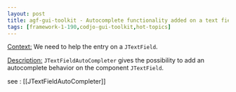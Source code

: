 ```yaml
---
layout: post
title: agf-gui-toolkit - Autocomplete functionality added on a text field
tags: [framework-1-190,codjo-gui-toolkit,hot-topics]
---
```

<u>Context:</u>
We need to help the entry on a ```JTextField```.

<u>Description:</u>
```JTextFieldAutoCompleter``` gives the possibility to add an autocomplete behavior on the component ```JTextField```.

see : [[JTextFieldAutoCompleter]]